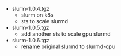 - slurm-1.0.4.tgz
  + slurm on k8s
  + sts to scale slurmd
- slurm-1.0.5.tgz
  + add another sts to scale gpu slurmd
- slurm-1.0.6.tgz
  + rename original slurmd to slurmd-cpu